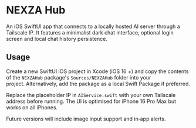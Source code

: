# NEXZA Hub

An iOS SwiftUI app that connects to a locally hosted AI server through a Tailscale IP. It features a minimalist dark chat interface, optional login screen and local chat history persistence.

## Usage

Create a new SwiftUI iOS project in Xcode (iOS 16 +) and copy the contents of the `NEXZAHub` package's `Sources/NEXZAHub` folder into your project. Alternatively, add the package as a local Swift Package if preferred.

Replace the placeholder IP in `AIService.swift` with your own Tailscale address before running. The UI is optimised for iPhone 16 Pro Max but works on all iPhones.

Future versions will include image input support and in‑app alerts.